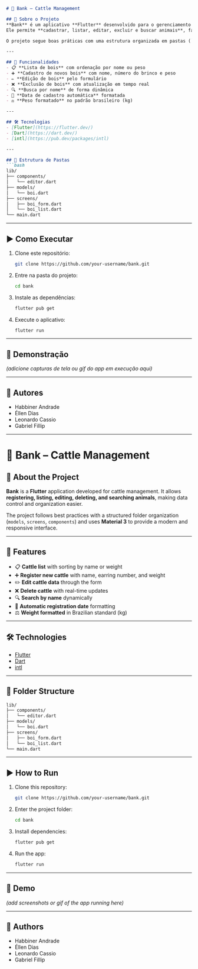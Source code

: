 ````markdown
# 🐂 Bank – Cattle Management

## 📌 Sobre o Projeto
**Bank** é um aplicativo **Flutter** desenvolvido para o gerenciamento de bois.  
Ele permite **cadastrar, listar, editar, excluir e buscar animais**, facilitando o controle e organização de dados.  

O projeto segue boas práticas com uma estrutura organizada em pastas (`models`, `screens`, `components`) e utiliza o **Material 3** para garantir uma interface moderna e responsiva.  

---

## 🚀 Funcionalidades
- 📋 **Lista de bois** com ordenação por nome ou peso  
- ➕ **Cadastro de novos bois** com nome, número do brinco e peso  
- ✏️ **Edição de bois** pelo formulário  
- ❌ **Exclusão de bois** com atualização em tempo real  
- 🔍 **Busca por nome** de forma dinâmica  
- 📅 **Data de cadastro automática** formatada  
- ⚖️ **Peso formatado** no padrão brasileiro (kg)  

---

## 🛠️ Tecnologias
- [Flutter](https://flutter.dev/)  
- [Dart](https://dart.dev/)  
- [intl](https://pub.dev/packages/intl)  

---

## 📂 Estrutura de Pastas
```bash
lib/
├── components/
│   └── editor.dart
├── models/
│   └── boi.dart
├── screens/
│   ├── boi_form.dart
│   └── boi_list.dart
└── main.dart
````

---

## ▶️ Como Executar

1. Clone este repositório:

   ```bash
   git clone https://github.com/your-username/bank.git
   ```
2. Entre na pasta do projeto:

   ```bash
   cd bank
   ```
3. Instale as dependências:

   ```bash
   flutter pub get
   ```
4. Execute o aplicativo:

   ```bash
   flutter run
   ```

---

## 📸 Demonstração

*(adicione capturas de tela ou gif do app em execução aqui)*

---

## 👥 Autores

* Habbiner Andrade
* Éllen Dias
* Leonardo Cassio
* Gabriel Fillip

---

# 🐂 Bank – Cattle Management

## 📌 About the Project

**Bank** is a **Flutter** application developed for cattle management.
It allows **registering, listing, editing, deleting, and searching animals**, making data control and organization easier.

The project follows best practices with a structured folder organization (`models`, `screens`, `components`) and uses **Material 3** to provide a modern and responsive interface.

---

## 🚀 Features

* 📋 **Cattle list** with sorting by name or weight
* ➕ **Register new cattle** with name, earring number, and weight
* ✏️ **Edit cattle data** through the form
* ❌ **Delete cattle** with real-time updates
* 🔍 **Search by name** dynamically
* 📅 **Automatic registration date** formatting
* ⚖️ **Weight formatted** in Brazilian standard (kg)

---

## 🛠️ Technologies

* [Flutter](https://flutter.dev/)
* [Dart](https://dart.dev/)
* [intl](https://pub.dev/packages/intl)

---

## 📂 Folder Structure

```bash
lib/
├── components/
│   └── editor.dart
├── models/
│   └── boi.dart
├── screens/
│   ├── boi_form.dart
│   └── boi_list.dart
└── main.dart
```

---

## ▶️ How to Run

1. Clone this repository:

   ```bash
   git clone https://github.com/your-username/bank.git
   ```
2. Enter the project folder:

   ```bash
   cd bank
   ```
3. Install dependencies:

   ```bash
   flutter pub get
   ```
4. Run the app:

   ```bash
   flutter run
   ```

---

## 📸 Demo

*(add screenshots or gif of the app running here)*

---

## 👥 Authors

* Habbiner Andrade
* Éllen Dias
* Leonardo Cassio
* Gabriel Fillip

```
```
